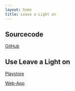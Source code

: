```yaml
---
layout: home
title: Leave a Light on
---
```


## Sourcecode

[GitHub](https://github.com/kjell5317/app-lalo)

## Use Leave a Light on

[Playstore](https://play.google.com/store/apps/details?id=de.kjellhanken.lalo)

[Web-App](https://app.lalo.lighting)
